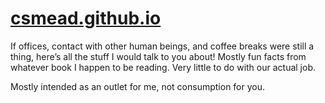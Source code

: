 # [csmead.github.io](https://csmead.github.io)
If offices, contact with other human beings, and coffee breaks were still a thing, here’s all the stuff I would talk to you about! Mostly fun facts from whatever book I happen to be reading. Very little to do with our actual job.

Mostly intended as an outlet for me, not consumption for you.
